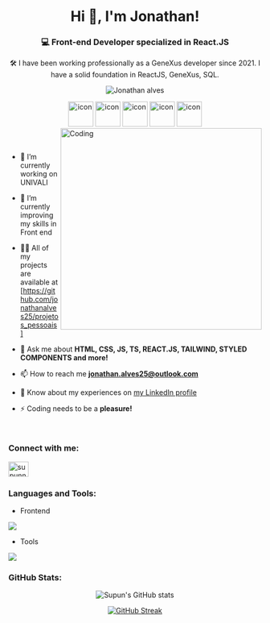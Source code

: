 <h1 align="center">Hi 👋, I'm Jonathan!</h1>
<h3 align="center">💻 Front-end Developer specialized in React.JS</h3>
<p align="center">🛠️ I have been working professionally as a GeneXus developer since 2021. I have a solid foundation in ReactJS, GeneXus, SQL. </p>
<p align="center"> 
 <img src="https://komarev.com/ghpvc/?username=jonathanalves25&label=Profile%20views&color=0e75b6&style=flat" alt="Jonathan alves" /> 
</p>

<div align="center">
 <img src="https://techstack-generator.vercel.app/ts-icon.svg" alt="icon" width="50" height="50" />
  <img src="https://techstack-generator.vercel.app/js-icon.svg" alt="icon"width="50" height="50" />
 <img src="https://techstack-generator.vercel.app/react-icon.svg" alt="icon" width="50" height="50" />
  <img src="https://techstack-generator.vercel.app/github-icon.svg" alt="icon" width="50" height="50" />
 <img src="https://techstack-generator.vercel.app/prettier-icon.svg" alt="icon" width="50" height="50" />
</div>

<img align="right" alt="Coding" width="400" src="https://user-images.githubusercontent.com/74038190/229223263-cf2e4b07-2615-4f87-9c38-e37600f8381a.gif">
<br><br>

- 🔭 I’m currently working on UNIVALI

- 🌱 I’m currently improving my skills in Front end

- 👨‍💻 All of my projects are available at [https://github.com/jonathanalves25/projetos_pessoais]
- 💬 Ask me about **HTML, CSS, JS, TS, REACT.JS, TAILWIND, STYLED COMPONENTS and more!**

- 📫 How to reach me **jonathan.alves25@outlook.com**

- 📄 Know about my experiences on [my LinkedIn profile](https://www.linkedin.com/in/jonathan-alves-42278610a/)

- ⚡ Coding needs to be a **pleasure!**

<br>
<h3 align="left">Connect with me:</h3>
<p align="left">
<a href="https://www.linkedin.com/in/jonathan-alves-42278610a/" target="blank"><img align="center" src="https://raw.githubusercontent.com/rahuldkjain/github-profile-readme-generator/master/src/images/icons/Social/linked-in-alt.svg" alt="supunnanayakkara" height="30" width="40" /></a>

<h3 align="left">Languages and Tools:</h3>

- Frontend
<p align="left">
  <a href="https://skillicons.dev">
    <img src="https://skillicons.dev/icons?i=css,html,js,ts,react,vite,nextjs,sass,styledcomponents,tailwind" />
  </a>
</p>

- Tools
<p align="left">
  <a href="https://skillicons.dev">
    <img src="https://skillicons.dev/icons?i=git,github,vscode,postman," />
  </a>
</p>

<h3 align="left">GitHub Stats:</h3>
<div align="center">
 
![Supun's GitHub stats](https://github-readme-stats.vercel.app/api?username=jonathanalves25\&theme=midnight-purple\&show_icons=true\&show=reviews,prs_merged\&hide=contribs,issues)

[![GitHub Streak](https://streak-stats.demolab.com/?user=jonathanalves25&theme=midnight-purple)](https://git.io/streak-stats)
